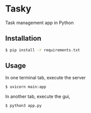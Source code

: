 # Tasky
Task management app in Python

## Installation


```sh
$ pip install -r requirements.txt
```

## Usage

In one terminal tab, execute the server 
```sh
$ uvicorn main:app
```

In another tab, execute the gui,
```sh
$ python3 app.py
```